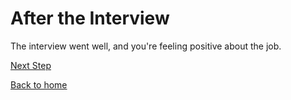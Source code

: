 # After the Interview

The interview went well, and you're feeling positive about the job. 

[Next Step](next.md)

[Back to home](intro.md)
